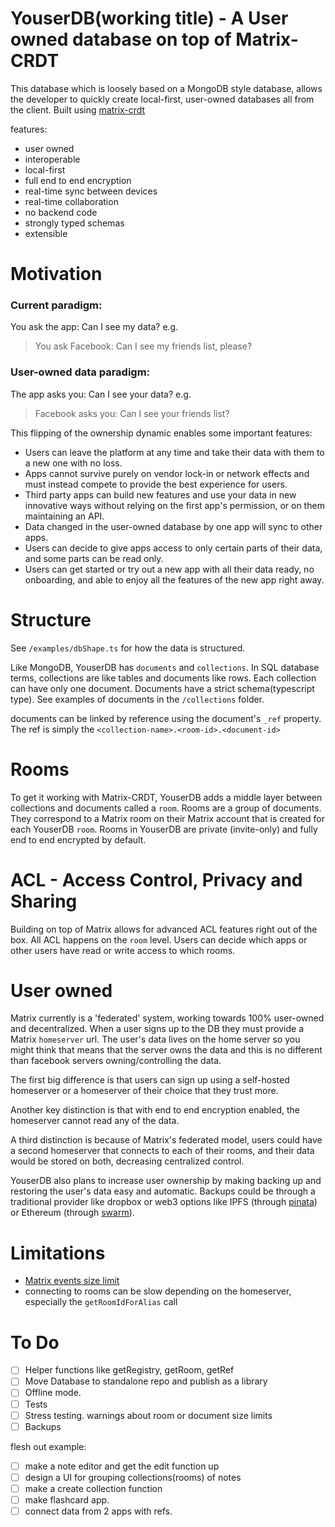 # YouserDB(working title) - A User owned database on top of Matrix-CRDT

This database which is loosely based on a MongoDB style database, allows the developer to quickly create local-first, user-owned databases all from the client.
Built using [matrix-crdt](https://github.com/YousefED/Matrix-CRDT)

features:

- user owned
- interoperable
- local-first
- full end to end encryption
- real-time sync between devices
- real-time collaboration
- no backend code
- strongly typed schemas
- extensible

# Motivation

### Current paradigm:

You ask the app: Can I see my data?
e.g.

> You ask Facebook:
> Can I see my friends list, please?

### User-owned data paradigm:

The app asks you: Can I see your data?
e.g.

> Facebook asks you:
> Can I see your friends list?

This flipping of the ownership dynamic enables some important features:

- Users can leave the platform at any time and take their data with them to a new one with no loss.
- Apps cannot survive purely on vendor lock-in or network effects and must instead compete to provide the best experience for users.
- Third party apps can build new features and use your data in new innovative ways without relying on the first app's permission, or on them maintaining an API.
- Data changed in the user-owned database by one app will sync to other apps.
- Users can decide to give apps access to only certain parts of their data, and some parts can be read only.
- Users can get started or try out a new app with all their data ready, no onboarding, and able to enjoy all the features of the new app right away.

# Structure

See `/examples/dbShape.ts` for how the data is structured.

Like MongoDB, YouserDB has `documents` and `collections`. In SQL database terms, collections are like tables and documents like rows. Each collection can have only one document. Documents have a strict schema(typescript type). See examples of documents in the `/collections` folder.

documents can be linked by reference using the document's `_ref` property. The ref is simply the `<collection-name>.<room-id>.<document-id>`

# Rooms

To get it working with Matrix-CRDT, YouserDB adds a middle layer between collections and documents called a `room`. Rooms are a group of documents. They correspond to a Matrix room on their Matrix account that is created for each YouserDB `room`. Rooms in YouserDB are private (invite-only) and fully end to end encrypted by default.

# ACL - Access Control, Privacy and Sharing

Building on top of Matrix allows for advanced ACL features right out of the box. All ACL happens on the `room` level. Users can decide which apps or other users have read or write access to which rooms.

# User owned

Matrix currently is a 'federated' system, working towards 100% user-owned and decentralized. When a user signs up to the DB they must provide a Matrix `homeserver` url. The user's data lives on the home server so you might think that means that the server owns the data and this is no different than facebook servers owning/controlling the data.

The first big difference is that users can sign up using a self-hosted homeserver or a homeserver of their choice that they trust more.

Another key distinction is that with end to end encryption enabled, the homeserver cannot read any of the data.

A third distinction is because of Matrix's federated model, users could have a second homeserver that connects to each of their rooms, and their data would be stored on both, decreasing centralized control.

YouserDB also plans to increase user ownership by making backing up and restoring the user's data easy and automatic. Backups could be through a traditional provider like dropbox or web3 options like IPFS (through [pinata](https://pinata.cloud)) or Ethereum (through [swarm](https://ethersphere.github.io/swarm-home)).

# Limitations

- [Matrix events size limit](https://github.com/YousefED/Matrix-CRDT/issues/11)
- connecting to rooms can be slow depending on the homeserver, especially the `getRoomIdForAlias` call

# To Do

- [ ] Helper functions like getRegistry, getRoom, getRef
- [ ] Move Database to standalone repo and publish as a library
- [ ] Offline mode.
- [ ] Tests
- [ ] Stress testing. warnings about room or document size limits
- [ ] Backups

flesh out example:

- [ ] make a note editor and get the edit function up
- [ ] design a UI for grouping collections(rooms) of notes
- [ ] make a create collection function
- [ ] make flashcard app.
- [ ] connect data from 2 apps with refs.
